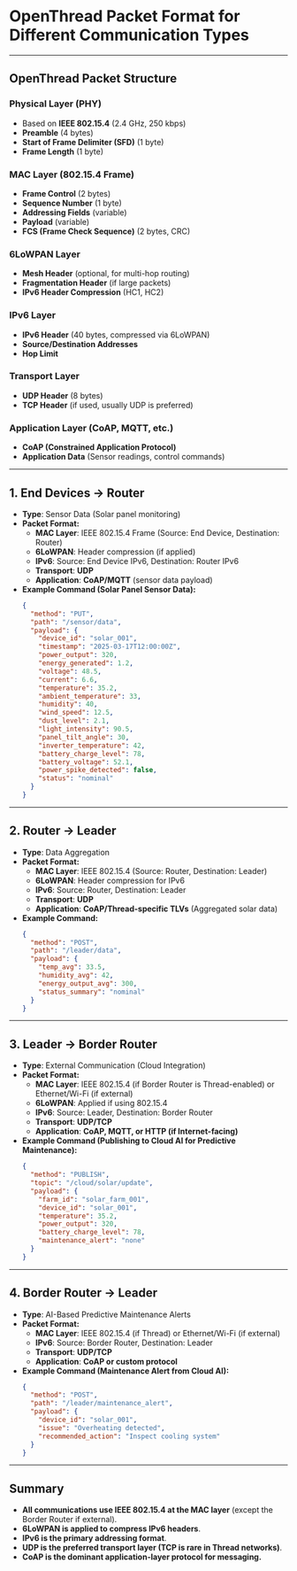 
# **OpenThread Packet Format for Different Communication Types**

---

## **OpenThread Packet Structure**

### **Physical Layer (PHY)**
- Based on **IEEE 802.15.4** (2.4 GHz, 250 kbps)
- **Preamble** (4 bytes)
- **Start of Frame Delimiter (SFD)** (1 byte)
- **Frame Length** (1 byte)

### **MAC Layer (802.15.4 Frame)**
- **Frame Control** (2 bytes)
- **Sequence Number** (1 byte)
- **Addressing Fields** (variable)
- **Payload** (variable)
- **FCS (Frame Check Sequence)** (2 bytes, CRC)

### **6LoWPAN Layer**
- **Mesh Header** (optional, for multi-hop routing)
- **Fragmentation Header** (if large packets)
- **IPv6 Header Compression** (HC1, HC2)

### **IPv6 Layer**
- **IPv6 Header** (40 bytes, compressed via 6LoWPAN)
- **Source/Destination Addresses**
- **Hop Limit**

### **Transport Layer**
- **UDP Header** (8 bytes)
- **TCP Header** (if used, usually UDP is preferred)

### **Application Layer (CoAP, MQTT, etc.)**
- **CoAP (Constrained Application Protocol)**
- **Application Data** (Sensor readings, control commands)

---

## **1. End Devices → Router**
- **Type**: Sensor Data (Solar panel monitoring)
- **Packet Format:**
	- **MAC Layer**: IEEE 802.15.4 Frame (Source: End Device, Destination: Router)
	- **6LoWPAN**: Header compression (if applied)
	- **IPv6**: Source: End Device IPv6, Destination: Router IPv6
	- **Transport**: **UDP**
	- **Application**: **CoAP/MQTT** (sensor data payload)
- **Example Command (Solar Panel Sensor Data):**
  ```json
  {
    "method": "PUT",
    "path": "/sensor/data",
    "payload": {
      "device_id": "solar_001",
      "timestamp": "2025-03-17T12:00:00Z",
      "power_output": 320,
      "energy_generated": 1.2,
      "voltage": 48.5,
      "current": 6.6,
      "temperature": 35.2,
      "ambient_temperature": 33,
      "humidity": 40,
      "wind_speed": 12.5,
      "dust_level": 2.1,
      "light_intensity": 90.5,
      "panel_tilt_angle": 30,
      "inverter_temperature": 42,
      "battery_charge_level": 78,
      "battery_voltage": 52.1,
      "power_spike_detected": false,
      "status": "nominal"
    }
  }
  ```

---

## **2. Router → Leader**
- **Type**: Data Aggregation
- **Packet Format:**
	- **MAC Layer**: IEEE 802.15.4 (Source: Router, Destination: Leader)
	- **6LoWPAN**: Header compression for IPv6
	- **IPv6**: Source: Router, Destination: Leader
	- **Transport**: **UDP**
	- **Application**: **CoAP/Thread-specific TLVs** (Aggregated solar data)
- **Example Command:**
  ```json
  {
    "method": "POST",
    "path": "/leader/data",
    "payload": {
      "temp_avg": 33.5,
      "humidity_avg": 42,
      "energy_output_avg": 300,
      "status_summary": "nominal"
    }
  }
  ```

---

## **3. Leader → Border Router**
- **Type**: External Communication (Cloud Integration)
- **Packet Format:**
	- **MAC Layer**: IEEE 802.15.4 (if Border Router is Thread-enabled) or Ethernet/Wi-Fi (if external)
	- **6LoWPAN**: Applied if using 802.15.4
	- **IPv6**: Source: Leader, Destination: Border Router
	- **Transport**: **UDP/TCP**
	- **Application**: **CoAP, MQTT, or HTTP (if Internet-facing)**
- **Example Command (Publishing to Cloud AI for Predictive Maintenance):**
  ```json
  {
    "method": "PUBLISH",
    "topic": "/cloud/solar/update",
    "payload": {
      "farm_id": "solar_farm_001",
      "device_id": "solar_001",
      "temperature": 35.2,
      "power_output": 320,
      "battery_charge_level": 78,
      "maintenance_alert": "none"
    }
  }
  ```

---

## **4. Border Router → Leader**
- **Type**: AI-Based Predictive Maintenance Alerts
- **Packet Format:**
	- **MAC Layer**: IEEE 802.15.4 (if Thread) or Ethernet/Wi-Fi (if external)
	- **IPv6**: Source: Border Router, Destination: Leader
	- **Transport**: **UDP/TCP**
	- **Application**: **CoAP or custom protocol**
- **Example Command (Maintenance Alert from Cloud AI):**
  ```json
  {
    "method": "POST",
    "path": "/leader/maintenance_alert",
    "payload": {
      "device_id": "solar_001",
      "issue": "Overheating detected",
      "recommended_action": "Inspect cooling system"
    }
  }
  ```

---


## **Summary**
- **All communications use IEEE 802.15.4 at the MAC layer** (except the Border Router if external).
- **6LoWPAN is applied to compress IPv6 headers**.
- **IPv6 is the primary addressing format**.
- **UDP is the preferred transport layer (TCP is rare in Thread networks)**.
- **CoAP is the dominant application-layer protocol for messaging.**
